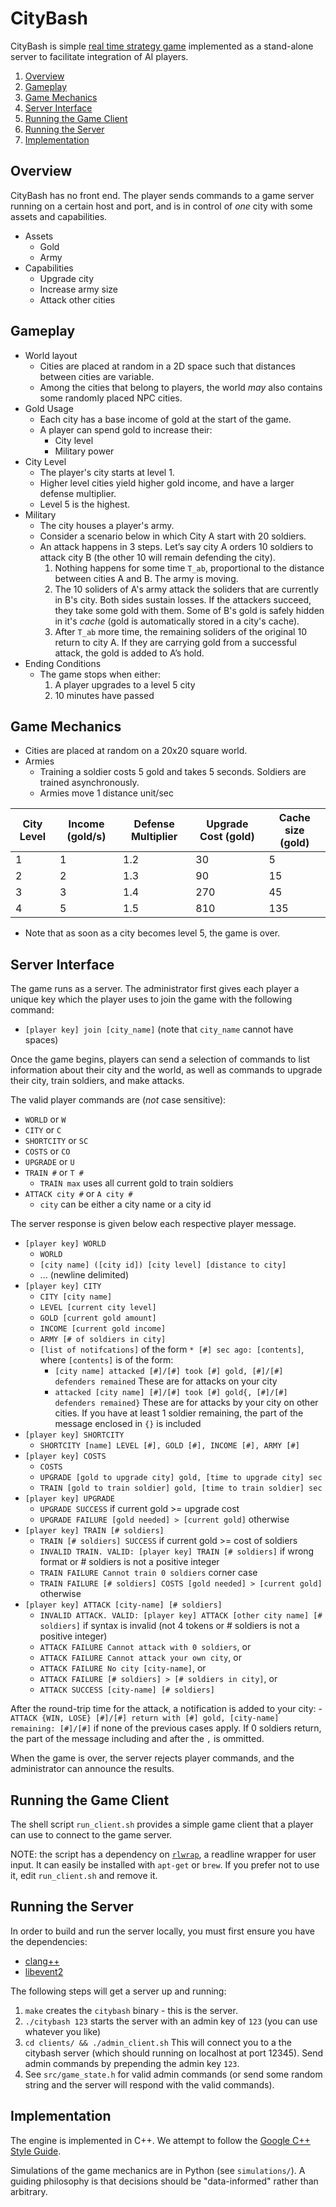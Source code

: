 # CityBash
CityBash is simple [real time strategy
game](https://en.wikipedia.org/wiki/Real-time_strategy) implemented as a stand-alone server to
facilitate integration of AI players.

1. [Overview](#overview)
2. [Gameplay](#gameplay)
3. [Game Mechanics](#game-mechanics)
4. [Server Interface](#server-interface)
5. [Running the Game Client](#running-the-game-client)
6. [Running the Server](#running-the-server)
7. [Implementation](#implementation)

## Overview
CityBash has no front end. The player sends commands to a game server running on a certain host
and port, and is in control of _one_ city with some assets and capabilities.

- Assets
  - Gold
  - Army
- Capabilities
  - Upgrade city
  - Increase army size
  - Attack other cities

## Gameplay
- World layout
  - Cities are placed at random in a 2D space such that distances between cities are variable.
  - Among the cities that belong to players, the world _may_ also contains some randomly placed NPC cities.
- Gold Usage
  - Each city has a base income of gold at the start of the game.
  - A player can spend gold to increase their:
    * City level
    * Military power
- City Level
  - The player's city starts at level 1.
  - Higher level cities yield higher gold income, and have a larger defense multiplier.
  - Level 5 is the highest.
- Military
  - The city houses a player's army.
  - Consider a scenario below in which City A start with 20 soldiers.
  - An attack happens in 3 steps. Let’s say city A orders 10 soldiers to attack city B (the other 10 will remain defending the city).
    1. Nothing happens for some time `T_ab`, proportional to the distance between cities A and B. The army is moving.
    2. The 10 soliders of A's army attack the soliders that are currently in B's city. Both sides sustain losses. If the attackers succeed, they take some gold with them. Some of B's gold is safely hidden in it's _cache_ (gold is automatically stored in a city's cache).
    3. After `T_ab` more time, the remaining soliders of the original 10 return to city A. If they are carrying gold from a successful attack, the gold is added to A’s hold.
- Ending Conditions
  - The game stops when either:
    1. A player upgrades to a level 5 city
    2. 10 minutes have passed

## Game Mechanics
- Cities are placed at random on a 20x20 square world.
- Armies
  - Training a soldier costs 5 gold and takes 5 seconds. Soldiers are trained asynchronously.
  - Armies move 1 distance unit/sec

City Level | Income (gold/s) | Defense Multiplier | Upgrade Cost (gold) | Cache size (gold) |
---------- | --------------- | ------------------ | ------------ | ---------- |
1 | 1 | 1.2 | 30  | 5   |
2 | 2 | 1.3 | 90  | 15  |
3 | 3 | 1.4 | 270 | 45  |
4 | 5 | 1.5 | 810 | 135 |

- Note that as soon as a city becomes level 5, the game is over.

## Server Interface
The game runs as a server. The administrator first gives each player a unique
key which the player uses to join the game with the following command:
  - `[player key] join [city_name]` (note that `city_name` cannot have spaces)

Once the game begins, players can send a selection of commands to list
information about their city and the world, as well as commands to upgrade
their city, train soldiers, and make attacks.

The valid player commands are (_not_ case sensitive):
- `WORLD` or `W`
- `CITY` or `C`
- `SHORTCITY` or `SC`
- `COSTS` or `CO`
- `UPGRADE` or `U`
- `TRAIN #` or `T #`
  - `TRAIN max` uses all current gold to train soldiers
- `ATTACK city #` or `A city #`
  - `city` can be either a city name or a city id

The server response is given below each respective player message.
  - `[player key] WORLD`
    - `WORLD`
    - `[city name] ([city id]) [city level] [distance to city]`
    - ... (newline delimited)
  - `[player key] CITY`
    - `CITY [city name]`
    - `LEVEL [current city level]`
    - `GOLD [current gold amount]`
    - `INCOME [current gold income]`
    - `ARMY [# of soldiers in city]`
    - `[list of notifcations]` of the form `* [#] sec ago: [contents]`, where `[contents]` is of the form:
      - `[city name] attacked [#]/[#] took [#] gold, [#]/[#] defenders remained` These are for attacks on your city
      - `attacked [city name] [#]/[#] took [#] gold{, [#]/[#] defenders remained}` These are for attacks by your city on other cities. If you have at least 1 soldier remaining, the part of the message enclosed in `{}` is included
  - `[player key] SHORTCITY`
    - `SHORTCITY [name] LEVEL [#], GOLD [#], INCOME [#], ARMY [#]`
  - `[player key] COSTS`
    - `COSTS`
    - `UPGRADE [gold to upgrade city] gold, [time to upgrade city] sec`
    - `TRAIN [gold to train soldier] gold, [time to train soldier] sec`
  - `[player key] UPGRADE`
    - `UPGRADE SUCCESS` if current gold >= upgrade cost
    - `UPGRADE FAILURE [gold needed] > [current gold]` otherwise
  - `[player key] TRAIN [# soldiers]`
    - `TRAIN [# soldiers] SUCCESS` if current gold >= cost of soldiers
    - `INVALID TRAIN. VALID: [player key] TRAIN [# soldiers]` if wrong format or # soldiers is
    not a positive integer
    - `TRAIN FAILURE Cannot train 0 soldiers` corner case
    - `TRAIN FAILURE [# soldiers] COSTS [gold needed] > [current gold]` otherwise
  - `[player key] ATTACK [city-name] [# soldiers]`
    - `INVALID ATTACK. VALID: [player key] ATTACK [other city name] [# soldiers]`
       if syntax is invalid (not 4 tokens or # soldiers is not a positive integer)
    - `ATTACK FAILURE Cannot attack with 0 soldiers`, or
    - `ATTACK FAILURE Cannot attack your own city`, or
    - `ATTACK FAILURE No city [city-name]`, or
    - `ATTACK FAILURE [# soldiers] > [# soldiers in city]`, or
    - `ATTACK SUCCESS [city-name] [# soldiers]`

After the round-trip time for the attack, a notification is added to your city:
    - `ATTACK {WIN, LOSE} [#]/[#] return with [#] gold, [city-name] remaining: [#]/[#]`
       if none of the previous cases apply. If 0 soldiers return, the part of
       the message including and after the `,` is ommitted.

When the game is over, the server rejects player commands, and the
administrator can announce the results.

## Running the Game Client
The shell script `run_client.sh` provides a simple game client that a player
can use to connect to the game server.

NOTE: the script has a dependency on
[`rlwrap`](https://github.com/hanslub42/rlwrap), a readline wrapper for user
input. It can easily be installed with `apt-get` or `brew`. If you prefer not to
use it, edit `run_client.sh` and remove it.

## Running the Server
In order to build and run the server locally, you must first ensure you have the
dependencies:
- [clang++](http://clang.llvm.org/)
- [libevent2](http://libevent.org/)

The following steps will get a server up and running:

1. `make` creates the `citybash` binary - this is the server.
2. `./citybash 123` starts the server with an admin key of `123` (you can use whatever you like)
3. `cd clients/ && ./admin_client.sh` This will connect you to a the citybash server (which should running on localhost at port 12345). Send admin commands by prepending the admin key `123`.
4. See `src/game_state.h` for valid admin commands (or send some random string
and the server will respond with the valid commands).

## Implementation
The engine is implemented in C++. We attempt to follow the
[Google C++ Style Guide](https://google.github.io/styleguide/cppguide.html).

Simulations of the game mechanics are in Python (see `simulations/`). A guiding
philosophy is that decisions should be "data-informed" rather than arbitrary.
